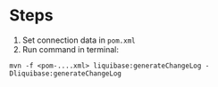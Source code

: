# Steps 
1. Set connection data in `pom.xml`
2. Run command in terminal:
```shell
mvn -f <pom-....xml> liquibase:generateChangeLog -Dliquibase:generateChangeLog
```